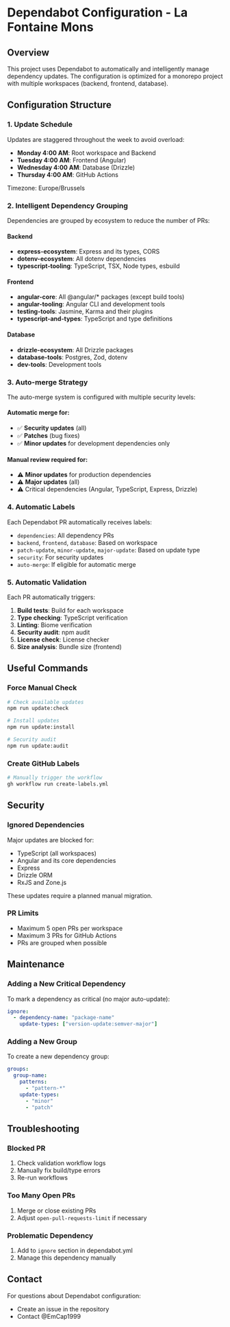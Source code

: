 # Dependabot Configuration - La Fontaine Mons

## Overview

This project uses Dependabot to automatically and intelligently manage dependency updates. The configuration is optimized for a monorepo project with multiple workspaces (backend, frontend, database).

## Configuration Structure

### 1. **Update Schedule**

Updates are staggered throughout the week to avoid overload:

- **Monday 4:00 AM**: Root workspace and Backend
- **Tuesday 4:00 AM**: Frontend (Angular)
- **Wednesday 4:00 AM**: Database (Drizzle)
- **Thursday 4:00 AM**: GitHub Actions

Timezone: Europe/Brussels

### 2. **Intelligent Dependency Grouping**

Dependencies are grouped by ecosystem to reduce the number of PRs:

#### Backend
- **express-ecosystem**: Express and its types, CORS
- **dotenv-ecosystem**: All dotenv dependencies
- **typescript-tooling**: TypeScript, TSX, Node types, esbuild

#### Frontend
- **angular-core**: All @angular/* packages (except build tools)
- **angular-tooling**: Angular CLI and development tools
- **testing-tools**: Jasmine, Karma and their plugins
- **typescript-and-types**: TypeScript and type definitions

#### Database
- **drizzle-ecosystem**: All Drizzle packages
- **database-tools**: Postgres, Zod, dotenv
- **dev-tools**: Development tools

### 3. **Auto-merge Strategy**

The auto-merge system is configured with multiple security levels:

#### Automatic merge for:
- ✅ **Security updates** (all)
- ✅ **Patches** (bug fixes)
- ✅ **Minor updates** for development dependencies only

#### Manual review required for:
- ⚠️ **Minor updates** for production dependencies
- ⚠️ **Major updates** (all)
- ⚠️ Critical dependencies (Angular, TypeScript, Express, Drizzle)

### 4. **Automatic Labels**

Each Dependabot PR automatically receives labels:

- `dependencies`: All dependency PRs
- `backend`, `frontend`, `database`: Based on workspace
- `patch-update`, `minor-update`, `major-update`: Based on update type
- `security`: For security updates
- `auto-merge`: If eligible for automatic merge

### 5. **Automatic Validation**

Each PR automatically triggers:

1. **Build tests**: Build for each workspace
2. **Type checking**: TypeScript verification
3. **Linting**: Biome verification
4. **Security audit**: npm audit
5. **License check**: License checker
6. **Size analysis**: Bundle size (frontend)

## Useful Commands

### Force Manual Check
```bash
# Check available updates
npm run update:check

# Install updates
npm run update:install

# Security audit
npm run update:audit
```

### Create GitHub Labels
```bash
# Manually trigger the workflow
gh workflow run create-labels.yml
```

## Security

### Ignored Dependencies

Major updates are blocked for:
- TypeScript (all workspaces)
- Angular and its core dependencies
- Express
- Drizzle ORM
- RxJS and Zone.js

These updates require a planned manual migration.

### PR Limits

- Maximum 5 open PRs per workspace
- Maximum 3 PRs for GitHub Actions
- PRs are grouped when possible

## Maintenance

### Adding a New Critical Dependency

To mark a dependency as critical (no major auto-update):

```yaml
ignore:
  - dependency-name: "package-name"
    update-types: ["version-update:semver-major"]
```

### Adding a New Group

To create a new dependency group:

```yaml
groups:
  group-name:
    patterns:
      - "pattern-*"
    update-types:
      - "minor"
      - "patch"
```

## Troubleshooting

### Blocked PR
1. Check validation workflow logs
2. Manually fix build/type errors
3. Re-run workflows

### Too Many Open PRs
1. Merge or close existing PRs
2. Adjust `open-pull-requests-limit` if necessary

### Problematic Dependency
1. Add to `ignore` section in dependabot.yml
2. Manage this dependency manually

## Contact

For questions about Dependabot configuration:
- Create an issue in the repository
- Contact @EmCap1999